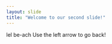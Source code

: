 ```yaml
---
layout: slide
title: "Welcome to our second slide!"
---
```

lel be-ach
Use the left arrow to go back!
